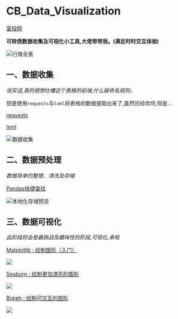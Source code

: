 # CB_Data_Visualization

[富投网](http://www.richvest.com/index.php?m=cb&amp;a=cb_all) 

**可转债数据收集及可视化小工具,大佬带带我。(满足时时交互体验)**

![行情全表](https://i.loli.net/2019/10/05/Gw2O61mvfnlpryW.png)



## 一、数据收集

*说实话,真的很想吐槽这个表格的前端,什么破命名规则。*

但是使用`requests`与`lxml`将表格的数据提取出来了,虽然历经坎坷,但是...

[requests](https://github.com/psf/requests)  

[lxml](https://github.com/lxml/lxml)


![数据收集](https://i.loli.net/2019/10/05/gXAO6lnK3QcIaxb.png)


## 二、数据预处理

*数据简单的整理、清洗及存储*



[Pandas快捷查找](https://pandas.pydata.org/pandas-docs/stable/genindex.html)

![本地化存储预览](https://i.loli.net/2019/10/06/dxusvfkUliX9RtV.png)



## 三、数据可视化

*此阶段将会是最挑战及趣味性的阶段,可视化,来啦*



[Matplotlib : 绘制图形（入门）](https://matplotlib.org/gallery/index.html)

![](https://matplotlib.org/_images/sphx_glr_csd_demo_001.png)

[Seaborn : 绘制更加漂亮的图形 ](http://seaborn.pydata.org/)

![](http://seaborn.pydata.org/_images/introduction_29_0.png)

[Bokeh : 绘制可交互的图形 ](https://bokeh.pydata.org/en/latest/)


![](https://nbviewer.jupyter.org/github/bokeh/bokeh-notebooks/blob/master/images/bokeh-header.png)


